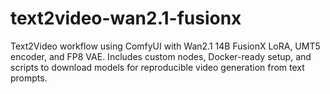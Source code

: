 # text2video-wan2.1-fusionx
Text2Video workflow using ComfyUI with Wan2.1 14B FusionX LoRA, UMT5 encoder, and FP8 VAE. Includes custom nodes, Docker-ready setup, and scripts to download models for reproducible video generation from text prompts.
